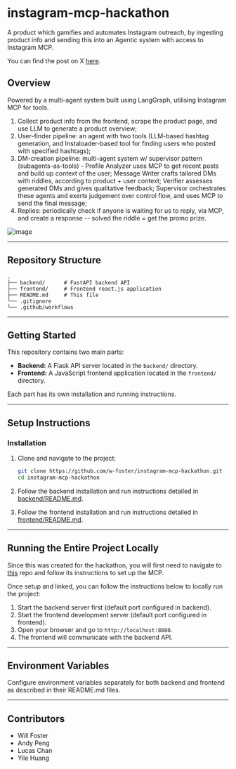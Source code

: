 # instagram-mcp-hackathon

A product which gamifies and automates Instagram outreach, by ingesting product info and sending this into an Agentic system with access to Instagram MCP.

You can find the post on X [here](https://x.com/lucas_chan82333/status/1938782631568585177).

## Overview

Powered by a multi-agent system built using LangGraph, utilising Instagram MCP for tools.
1) Collect product info from the frontend, scrape the product page, and use LLM to generate a product overview;
2) User-finder pipeline: an agent with two tools (LLM-based hashtag generation, and Instaloader-based tool for finding users who posted with specified hashtags);
3) DM-creation pipeline: multi-agent system w/ supervisor pattern (subagents-as-tools) - Profile Analyzer uses MCP to get recent posts and build up context of the user; Message Writer crafts tailored DMs with riddles, according to product + user context; Verifier assesses generated DMs and gives qualitative feedback; Supervisor orchestrates these agents and exerts judgement over control flow, and uses MCP to send the final message;
4) Replies: periodically check if anyone is waiting for us to reply, via MCP, and create a response -- solved the riddle = get the promo prize.


![image](https://github.com/user-attachments/assets/1d4a3203-0a5b-4c4e-a7fc-b2302cb53d05)



---

## Repository Structure

```
.
├── backend/      # FastAPI backend API
├── frontend/     # Frontend react.js application
├── README.md     # This file
└── .gitignore
└── .github/workflows
```

---

## Getting Started

This repository contains two main parts:

- **Backend:** A Flask API server located in the `backend/` directory.
- **Frontend:** A JavaScript frontend application located in the `frontend/` directory.

Each part has its own installation and running instructions.

---

## Setup Instructions

### Installation

1. Clone and navigate to the project:

   ```bash
   git clone https://github.com/w-foster/instagram-mcp-hackathon.git
   cd instagram-mcp-hackathon
   ```

2. Follow the backend installation and run instructions detailed in [backend/README.md](./backend/README.md).

3. Follow the frontend installation and run instructions detailed in [frontend/README.md](./frontend/README.md).

---

## Running the Entire Project Locally

Since this was created for the hackathon, you will first need to navigate to [this](https://github.com/trypeggy/instagram_dm_mcp) repo and follow its instructions to set up the MCP.

Once setup and linked, you can follow the instructions below to locally run the project:

1. Start the backend server first (default port configured in backend).
2. Start the frontend development server (default port configured in frontend).
3. Open your browser and go to `http://localhost:8080`.
4. The frontend will communicate with the backend API.

---

## Environment Variables

Configure environment variables separately for both backend and frontend as described in their README.md files.

---

## Contributors

- Will Foster
- Andy Peng
- Lucas Chan
- Yile Huang

